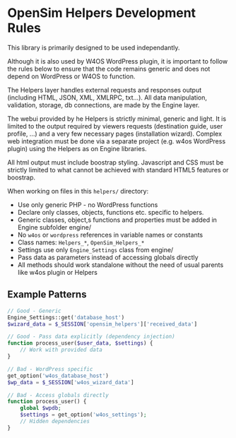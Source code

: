 # OpenSim Helpers Development Rules

This library is primarily designed to be used independantly.

Although it is also used by W4OS WordPress plugin, it is important to follow
the rules below to ensure that the code remains generic and does not depend 
on WordPress or W4OS to function.

The Helpers layer handles external requests and responses output (including HTML, JSON, XML, XMLRPC, txt...).
All data manipulation, validation, storage, db connections, are made by the Engine layer.

The webui provided by he Helpers is strictly minimal, generic and light. It is limited to 
the output required by viewers requests (destination guide, user profile, ...) and 
a very few necessary pages (installation wizard). Complex web integration must be 
done via a separate project (e.g. w4os WordPress plugin) using the Helpers as on Engine
libraries.

All html output must include boostrap styling. Javascript and CSS must be strictly
limited to what cannot be achieved with standard HTML5 features or boostrap.

When working on files in this `helpers/` directory:

- Use only generic PHP - no WordPress functions
- Declare only classes, objects, functions etc. specific to helpers.
- Generic classes, object,s functions and properties must be added in Engine subfolder engine/
- No `w4os` or `wordpress` references in variable names or constants
- Class names: `Helpers_*`, `OpenSim_Helpers_*`
- Settings use only `Engine_Settings` class from engine/
- Pass data as parameters instead of accessing globals directly
- All methods should work standalone without the need of usual parents like w4os plugin or Helpers

## Example Patterns
```php
// Good - Generic
Engine_Settings::get('database_host')
$wizard_data = $_SESSION['opensim_helpers']['received_data']

// Good - Pass data explicitly (dependency injection)
function process_user($user_data, $settings) {
    // Work with provided data
}

// Bad - WordPress specific  
get_option('w4os_database_host')
$wp_data = $_SESSION['w4os_wizard_data']

// Bad - Access globals directly
function process_user() {
    global $wpdb;
    $settings = get_option('w4os_settings');
    // Hidden dependencies
}
```
